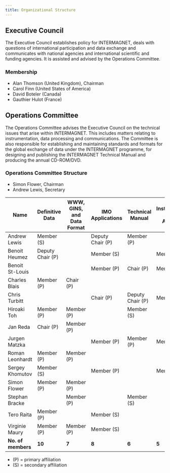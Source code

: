 ```yaml
---
title: Organizational Structure
---
```


## Executive Council

The Executive Council establishes policy for INTERMAGNET, deals with questions of international participation and data exchange and communicates with national agencies and international scientific and funding agencies. It is assisted and advised by the Operations Committee.

### Membership

- Alan Thomson (United Kingdom), Chairman
- Carol Finn (United States of America)
- David Boteler (Canada)
- Gauthier Hulot (France)

## Operations Committee

The Operations Committee advises the Executive Council on the technical issues that arise within INTERMAGNET. This includes matters relating to instrumentation, data processing and communications. The Committee is also responsible for establishing and maintaining standards and formats for the global exchange of data under the INTERMAGNET programme, for designing and publishing the INTERMAGNET Technical Manual and producing the annual CD-ROM/DVD.

### Operations Committee Structure

- Simon Flower, Chairman
- Andrew Lewis, Secretary

| Name            | Definitive Data | WWW, GINS, and Data Format | IMO Applications | Technical Manual | Instrumentation and Data Acquisition |
|-----------------|-----------------|----------------------------|------------------|------------------|--------------------------------------|
| Andrew Lewis    | Member (S)      |                            | Deputy Chair (P) | Member (P)       |                                      |
| Benoit Heumez   | Deputy Chair (P)      |                  | Member (S)                 |                  | Member (S)                           |
| Benoit St-Louis |                 |                            | Member (P)       | Chair (P)        | Member (S)                           |
| Charles Blais   | Member (P)      | Chair (P)                  |                  |                  |                                      |
| Chris Turbitt   |                 |                            | Chair (P)        | Deputy Chair (P) | Member (S)                           |
| Hiroaki Toh     | Member (P)      | Member (P)                 |                  | Member (S)       |                                      |
| Jan Reda        | Chair (P)       | Member (P)                 |                  |                  |                                      |
| Jurgen Matzka   |                 |                            | Member (P)       | Member (P)       | Member (S)                           |
| Roman Leonhardt | Member (P)      | Member (P)                 |                  |                  |                                      |
| Sergey Khomutov | Member (S)      |                            | Member (P)       |                  | Member (S)                           |
| Simon Flower    | Member (P)      | Member (P)                 |                  |                  |                                      |
| Stephan Bracke  |                 | Member (P)                 |                  | Member (S)       |                                      |
| Tero Raita      | Member (P)      |                            | Member (S)       |                  |                                      |
| Virginie Maury  | Member (P)      | Member (P)                 | Member (S)       |                  |                                      |
| **No. of members** | **10**       | **7**                      | **8**            | **6**            | **5**                                |

- (P) = primary affiliation
- (S) = secondary affiliation
